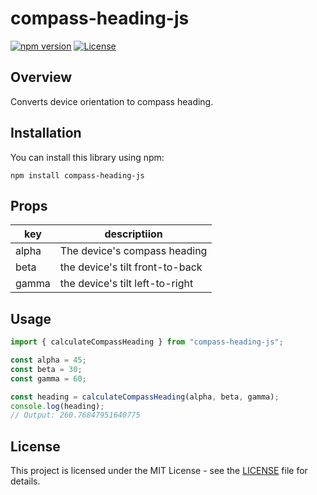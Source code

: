 # compass-heading-js

[![npm version](https://badge.fury.io/js/compass-heading-js.svg)](https://badge.fury.io/js/compass-heading-js)
[![License](https://img.shields.io/badge/license-MIT-blue.svg)](https://opensource.org/licenses/MIT)

## Overview

Converts device orientation to compass heading.

## Installation

You can install this library using npm:

```shell
npm install compass-heading-js
```

## Props

| key   | descriptiion                    |
| ----- | ------------------------------- |
| alpha | The device's compass heading    |
| beta  | the device's tilt front-to-back |
| gamma | the device's tilt left-to-right |

## Usage

```typescript
import { calculateCompassHeading } from "compass-heading-js";

const alpha = 45;
const beta = 30;
const gamma = 60;

const heading = calculateCompassHeading(alpha, beta, gamma);
console.log(heading);
// Output: 260.76847951640775
```

## License

This project is licensed under the MIT License - see the [LICENSE](LICENSE) file for details.
